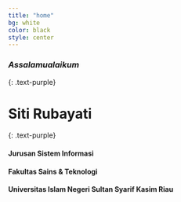```yaml
---
title: "home"
bg: white
color: black
style: center
---
```


### *Assalamualaikum*
{: .text-purple}

# Siti Rubayati
{: .text-purple}


#### Jurusan Sistem Informasi

#### Fakultas Sains & Teknologi

#### Universitas Islam Negeri Sultan Syarif Kasim Riau

